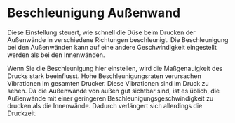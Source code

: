 Beschleunigung Außenwand
====
Diese Einstellung steuert, wie schnell die Düse beim Drucken der Außenwände in verschiedene Richtungen beschleunigt. Die Beschleunigung bei den Außenwänden kann auf eine andere Geschwindigkeit eingestellt werden als bei den Innenwänden.

Wenn Sie die Beschleunigung hier einstellen, wird die Maßgenauigkeit des Drucks stark beeinflusst. Hohe Beschleunigungsraten verursachen Vibrationen im gesamten Drucker. Diese Vibrationen sind im Druck zu sehen. Da die Außenwände von außen gut sichtbar sind, ist es üblich, die Außenwände mit einer geringeren Beschleunigungsgeschwindigkeit zu drucken als die Innenwände. Dadurch verlängert sich allerdings die Druckzeit.
